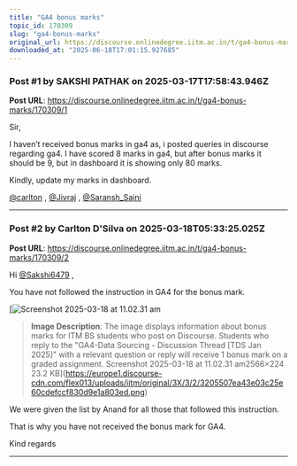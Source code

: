 ```yaml
---
title: "GA4 bonus marks"
topic_id: 170309
slug: "ga4-bonus-marks"
original_url: https://discourse.onlinedegree.iitm.ac.in/t/ga4-bonus-marks/170309
downloaded_at: "2025-06-18T17:01:15.927685"
---
```


### Post #1 by SAKSHI PATHAK on 2025-03-17T17:58:43.946Z
**Post URL**: https://discourse.onlinedegree.iitm.ac.in/t/ga4-bonus-marks/170309/1

Sir,

I haven’t received bonus marks in ga4 as, i posted queries in discourse regarding ga4. I have scored 8 marks in ga4, but after bonus marks it should be 9, but in dashboard it is showing only 80 marks.

Kindly, update my marks in dashboard.

[@carlton](/u/carlton)
 ,
[@Jivraj](/u/jivraj)
 ,
[@Saransh_Saini](/u/saransh_saini)

---

### Post #2 by Carlton D'Silva on 2025-03-18T05:33:25.025Z
**Post URL**: https://discourse.onlinedegree.iitm.ac.in/t/ga4-bonus-marks/170309/2

Hi
[@Sakshi6479](/u/sakshi6479)
,

You have not followed the instruction in GA4 for the bonus mark.

[![Screenshot 2025-03-18 at 11.02.31 am](https://europe1.discourse-cdn.com/flex013/uploads/iitm/optimized/3X/3/2/3205507ea43e03c25e60cdefccf830d9e1a803ed_2_689x60.png)

> **Image Description**: The image displays information about bonus marks for ITM BS students who post on Discourse. Students who reply to the "GA4-Data Sourcing - Discussion Thread [TDS Jan 2025]" with a relevant question or reply will receive 1 bonus mark on a graded assignment.
Screenshot 2025-03-18 at 11.02.31 am2566×224 23.2 KB](https://europe1.discourse-cdn.com/flex013/uploads/iitm/original/3X/3/2/3205507ea43e03c25e60cdefccf830d9e1a803ed.png)

We were given the list by Anand for all those that followed this instruction.

That is why you have not received the bonus mark for GA4.

Kind regards

---
